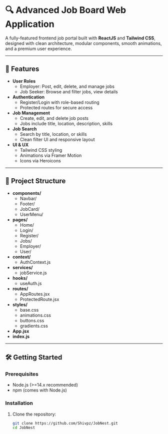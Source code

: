 # 🔍 Advanced Job Board Web Application

A fully-featured frontend job portal built with **ReactJS** and **Tailwind CSS**, designed with clean architecture, modular components, smooth animations, and a premium user experience.

---

## 🚀 Features

- **User Roles**
  - Employer: Post, edit, delete, and manage jobs
  - Job Seeker: Browse and filter jobs, view details
- **Authentication**
  - Register/Login with role-based routing
  - Protected routes for secure access
- **Job Management**
  - Create, edit, and delete job posts
  - Jobs include title, location, description, skills
- **Job Search**
  - Search by title, location, or skills
  - Clean filter UI and responsive layout
- **UI & UX**
  - Tailwind CSS styling
  - Animations via Framer Motion
  - Icons via Heroicons

---

## 📁 Project Structure

- **components/**
  - Navbar/
  - Footer/
  - JobCard/
  - UserMenu/
- **pages/**
  - Home/
  - Login/
  - Register/
  - Jobs/
  - Employer/
  - User/
- **context/**
  - AuthContext.js
- **services/**
  - jobService.js
- **hooks/**
  - useAuth.js
- **routes/**
  - AppRoutes.jsx
  - ProtectedRoute.jsx
- **styles/**
  - base.css
  - animations.css
  - buttons.css
  - gradients.css
- **App.jsx**
- **index.js**

---

## 🛠️ Getting Started

### Prerequisites

- Node.js (>=14.x recommended)
- npm (comes with Node.js)

### Installation

1. Clone the repository:

   ```bash
   git clone https://github.com/Shivpz/JobNest.git
   cd JobNest
